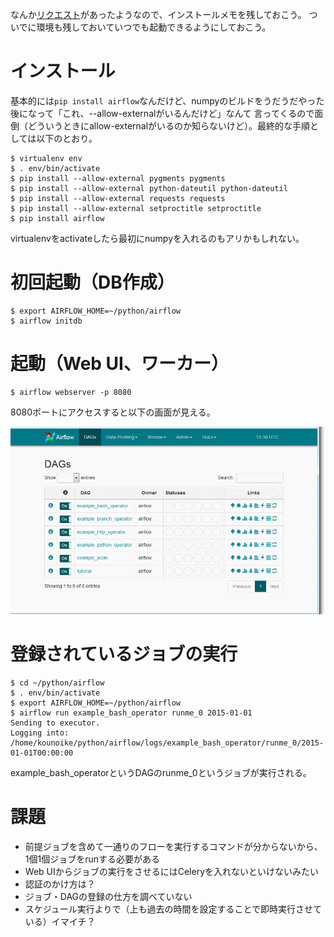 <!--
.. date: 2015-10-27T21:57:42+09:00
.. draft: false
.. socialsharing: true
.. tags:
.. - "airflow"
.. - "ubuntu"
.. title: Airflowのインストールメモ
-->

なんか[リクエスト](https://twitter.com/wyukawa/status/658960252365336576)があったようなので、インストールメモを残しておこう。
ついでに環境も残しておいていつでも起動できるようにしておこう。
<!--more-->
# インストール

基本的には`pip install airflow`なんだけど、numpyのビルドをうだうだやった後になって「これ、--allow-externalがいるんだけど」なんて
言ってくるので面倒（どういうときにallow-externalがいるのか知らないけど）。最終的な手順としては以下のとおり。

```shell-session
$ virtualenv env
$ . env/bin/activate
$ pip install --allow-external pygments pygments
$ pip install --allow-external python-dateutil python-dateutil
$ pip install --allow-external requests requests
$ pip install --allow-external setproctitle setproctitle
$ pip install airflow
```

virtualenvをactivateしたら最初にnumpyを入れるのもアリかもしれない。

# 初回起動（DB作成）

```shell-session
$ export AIRFLOW_HOME=~/python/airflow
$ airflow initdb
```

# 起動（Web UI、ワーカー）

```shell-session
$ airflow webserver -p 8080
```

8080ポートにアクセスすると以下の画面が見える。

![2015-10-27-airflow.png](/img/2015-10-27-airflow.png)

# 登録されているジョブの実行


```shell-session
$ cd ~/python/airflow
$ . env/bin/activate
$ export AIRFLOW_HOME=~/python/airflow
$ airflow run example_bash_operator runme_0 2015-01-01
Sending to executor.
Logging into: /home/kounoike/python/airflow/logs/example_bash_operator/runme_0/2015-01-01T00:00:00
```

example_bash_operatorというDAGのrunme_0というジョブが実行される。


# 課題

* 前提ジョブを含めて一通りのフローを実行するコマンドが分からないから、1個1個ジョブをrunする必要がある
* Web UIからジョブの実行をさせるにはCeleryを入れないといけないみたい
* 認証のかけ方は？
* ジョブ・DAGの登録の仕方を調べていない
* スケジュール実行よりで（上も過去の時間を設定することで即時実行させている）イマイチ？

